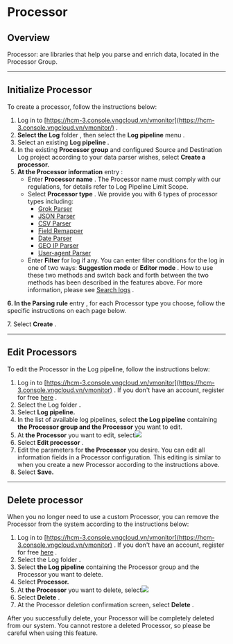 # Processor

## Overview <a href="#tong-quan" id="tong-quan"></a>

Processor: are libraries that help you parse and enrich data, located in the Processor Group.

***

## Initialize Processor <a href="#khoi-tao-processor" id="khoi-tao-processor"></a>

To create a processor, follow the instructions below:

1. Log in to [https://hcm-3.console.vngcloud.vn/vmonitor](https://hcm-3.console.vngcloud.vn/vmonitor/) .
2. **Select the Log** folder , then select the **Log pipeline** menu .
3. Select an existing **Log pipeline .**
4. In the existing **Processor group** and configured Source and Destination Log project according to your data parser wishes, select **Create a processor.**
5. **At the Processor information** entry :
   * Enter **Processor name** . The Processor name must comply with our regulations, for details refer to Log Pipeline Limit Scope.
   * Select **Processor type** . We provide you with 6 types of processor types including:
     * [Grok Parser](https://docs-vngcloud-vn.translate.goog/vng-cloud-document/v/vn/vmonitor/dashboards/logs/lam-viec-voi-log-pipeline/processor/grok-parser)
     * [JSON Parser](https://docs-vngcloud-vn.translate.goog/vng-cloud-document/v/vn/vmonitor/dashboards/logs/lam-viec-voi-log-pipeline/processor/json-parser)
     * [CSV Parser](https://docs-vngcloud-vn.translate.goog/vng-cloud-document/v/vn/vmonitor/dashboards/logs/lam-viec-voi-log-pipeline/processor/csv-parser)
     * [Field Remapper](https://docs-vngcloud-vn.translate.goog/vng-cloud-document/v/vn/vmonitor/dashboards/logs/lam-viec-voi-log-pipeline/processor/field-remapper)
     * [Date Parser](https://docs-vngcloud-vn.translate.goog/vng-cloud-document/v/vn/vmonitor/dashboards/logs/lam-viec-voi-log-pipeline/processor/date-parser)
     * [GEO IP Parser](https://docs-vngcloud-vn.translate.goog/vng-cloud-document/v/vn/vmonitor/dashboards/logs/lam-viec-voi-log-pipeline/processor/geo-ip-parser)
     * [User-agent Parser](https://docs-vngcloud-vn.translate.goog/vng-cloud-document/v/vn/vmonitor/dashboards/logs/lam-viec-voi-log-pipeline/processor/user-agent-parser)
   * Enter **Filter** for log if any. You can enter filter conditions for the log in one of two ways: **Suggestion mode** or **Editor mode** . How to use these two methods and switch back and forth between the two methods has been described in the features above. For more information, please see [Search logs](https://docs-vngcloud-vn.translate.goog/vng-cloud-document/v/vn/vmonitor/dashboards/logs/lam-viec-voi-log-search/search-logs) .

**6. In the Parsing rule** entry , for each Processor type you choose, follow the specific instructions on each page below.

7\. Select **Create** .

***

## Edit Processors <a href="#chinh-sua-processor" id="chinh-sua-processor"></a>

To edit the Processor in the Log pipeline, follow the instructions below:

1. Log in to [https://hcm-3.console.vngcloud.vn/vmonitor](https://hcm-3.console.vngcloud.vn/vmonitor) . If you don't have an account, register for free [here](https://register.vngcloud.vn/signup) .
2. Select the Log folder **.**
3. Select **Log pipeline.**
4. In the list of available log pipelines, select **the Log pipeline** containing **the Processor group and the Processor** you want to edit.
5. At **the Processor** you want to edit, select![](https://docs.vngcloud.vn/\~gitbook/image?url=https%3A%2F%2F3672463924-files.gitbook.io%2F%7E%2Ffiles%2Fv0%2Fb%2Fgitbook-x-prod.appspot.com%2Fo%2Fspaces%252FB0NrrrdJdpYOYzRkbWp5%252Fuploads%252FMQ6QdlqgkT8oE22YzAEh%252Fimage.png%3Falt%3Dmedia%26token%3Dc564e937-9786-4ded-97e2-a6ef698d2127\&width=31\&dpr=4\&quality=100\&sign=95153762\&sv=1)
6. Select **Edit processor** .
7. Edit the parameters for **the Processor** you desire. You can edit all information fields in a Processor configuration. This editing is similar to when you create a new Processor according to the instructions above.
8. Select **Save.**

***

## Delete processor <a href="#xoa-processor" id="xoa-processor"></a>

When you no longer need to use a custom Processor, you can remove the Processor from the system according to the instructions below:

1. Log in to [https://hcm-3.console.vngcloud.vn/vmonitor](https://hcm-3.console.vngcloud.vn/vmonitor) . If you don't have an account, register for free [here](https://register.vngcloud.vn/signup) .
2. Select the Log folder **.**
3. Select **the Log pipeline** containing the Processor group and the Processor you want to delete.
4. Select **Processor.**
5. At **the Processor** you want to delete, select![](https://docs.vngcloud.vn/\~gitbook/image?url=https%3A%2F%2F3672463924-files.gitbook.io%2F%7E%2Ffiles%2Fv0%2Fb%2Fgitbook-x-prod.appspot.com%2Fo%2Fspaces%252FB0NrrrdJdpYOYzRkbWp5%252Fuploads%252FSSfstn8k2Rk0xkY0yyKF%252Fimage.png%3Falt%3Dmedia%26token%3Deefed5c9-5e52-44a6-8b5e-9cf65cfd0212\&width=31\&dpr=4\&quality=100\&sign=b9dfecbf\&sv=1)
6. Select **Delete** .
7. At the Processor deletion confirmation screen, select **Delete** .

After you successfully delete, your Processor will be completely deleted from our system. You cannot restore a deleted Processor, so please be careful when using this feature.
